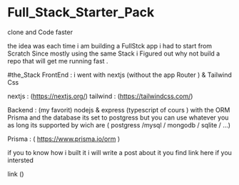 # Full_Stack_Starter_Pack 

clone and Code faster 

the idea was each time i am building a FullStck app i had to start from Scratch Since mostly 
using the same Stack i Figured out why not build a repo that will get me running fast . 

 #the_Stack
FrontEnd :
i went with nextjs (without the app Router ) & Tailwind Css

nextjs : (https://nextjs.org/)
tailwind : (https://tailwindcss.com/)

Backend : (my favorit) 
nodejs & express (typescript of cours ) with the ORM Prisma and the database its set to postgress 
but you can use whatever you as long its supported by wich are ( postgress /mysql / mongodb / sqlite / ...) 

Prisma : ( https://www.prisma.io/orm ) 

if you to know how i built it i will write a post about it you find link here if you intersted 

link ()
 
 

